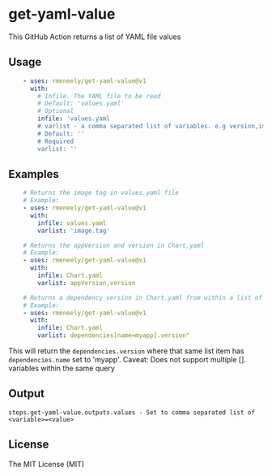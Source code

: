 # get-yaml-value
This GitHub Action returns a list of YAML file values

## Usage
```yaml
    - uses: rmeneely/get-yaml-value@v1
      with:
        # Infile. The YAML file to be read
        # Default: 'values.yaml'
        # Optional
        infile: 'values.yaml
        # varlist - a comma separated list of variables. e.g version,image.tag
        # Default: ''
        # Required
        varlist: ''
```

## Examples
```yaml
    # Returns the image tag in values.yaml file
    # Example: 
    - uses: rmeneely/get-yaml-value@v1
      with:
        infile: values.yaml
        varlist: 'image.tag'
```

```yaml
    # Returns the appVersion and version in Chart.yaml
    # Example: 
    - uses: rmeneely/get-yaml-value@v1
      with:
        infile: Chart.yaml
        varlist: appVersion,version
```

```yaml
    # Returns a dependency version in Chart.yaml from within a list of dependencies
    # Example: 
    - uses: rmeneely/get-yaml-value@v1
      with:
        infile: Chart.yaml
        varlist: dependencies[name=myapp].version"
```

This will return the `dependencies.version` where that same list item has `dependencies.name` set to 'myapp'.
Caveat: Does not support multiple <variable>[<condition>].<variable> variables within the same query


## Output
```shell
steps.get-yaml-value.outputs.values - Set to comma separated list of <variable>=<value>
```

## License
The MIT License (MIT)

